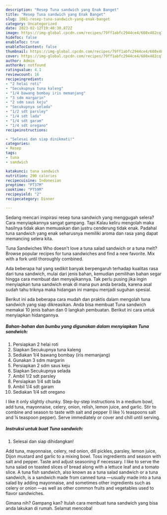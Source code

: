 ```yaml
---
description: "Resep Tuna sandwich yang Enak Banget"
title: "Resep Tuna sandwich yang Enak Banget"
slug: 1081-resep-tuna-sandwich-yang-enak-banget
category: Uncategorized
date: 2023-02-12T19:40:30.872Z
image: https://img-global.cpcdn.com/recipes/79ff1abfc2944ce4/680x482cq70/tuna-sandwich-foto-resep-utama.jpg
hideToc: false
enableToc: true
enableTocContent: false
thumbnail: https://img-global.cpcdn.com/recipes/79ff1abfc2944ce4/680x482cq70/tuna-sandwich-foto-resep-utama.jpg
cover: https://img-global.cpcdn.com/recipes/79ff1abfc2944ce4/680x482cq70/tuna-sandwich-foto-resep-utama.jpg
author: Admin
authorAv: notfound
ratingvalue: 4.1
reviewcount: 16
recipeingredient:
- "2 helai roti"
- "Secukupnya tuna kaleng"
- "1/4 bawang bombay iris memanjang"
- "3 sdm margarin"
- "2 sdm saus keju"
- "Secukupnya selada"
- "1/2 sdt parsley"
- "1/4 sdt lada"
- "1/4 sdt garam"
- "1/4 sdt oregano"
recipeinstructions:

- "Selesai dan siap dinikmati!"
categories:
- Resep
tags:
- tuna
- sandwich

katakunci: tuna sandwich 
nutrition: 290 calories
recipecuisine: Indonesian
preptime: "PT37M"
cooktime: "PT59M"
recipeyield: "2"
recipecategory: Dinner

---
```



Sedang mencari inspirasi resep tuna sandwich yang menggugah selera? Cara menyiapkannya sangat gampang. Tapi Kalau keliru mengolah maka hasilnya tidak akan memuaskan dan justru cenderung tidak enak. Padahal tuna sandwich yang enak seharusnya memiliki aroma dan rasa yang dapat memancing selera kita.


Tuna Sandwiches Who doesn&#39;t love a tuna salad sandwich or a tuna melt? Browse popular recipes for tuna sandwiches and find a new favorite. Mix with a fork until thoroughly combined.

Ada beberapa hal yang sedikit banyak berpengaruh terhadap kualitas rasa dari tuna sandwich, mulai dari jenis bahan, kemudian pemilihan bahan segar hingga cara membuat dan menyajikannya. Tak perlu pusing jika ingin menyiapkan tuna sandwich enak di mana pun anda berada, karena asal sudah tahu triknya maka hidangan ini mampu menjadi suguhan spesial.


Berikut ini ada beberapa cara mudah dan praktis dalam mengolah tuna sandwich yang siap dikreasikan. Anda bisa membuat Tuna sandwich memakai 10 jenis bahan dan 0 langkah pembuatan. Berikut ini cara untuk menyiapkan hidangannya.

<!--inarticleads1-->

##### Bahan-bahan dan bumbu yang digunakan dalam menyiapkan Tuna sandwich:

1. Persiapkan 2 helai roti
1. Siapkan Secukupnya tuna kaleng
1. Sediakan 1/4 bawang bombay (iris memanjang)
1. Gunakan 3 sdm margarin
1. Persiapkan 2 sdm saus keju
1. Siapkan Secukupnya selada
1. Ambil 1/2 sdt parsley
1. Persiapkan 1/4 sdt lada
1. Ambil 1/4 sdt garam
1. Sediakan 1/4 sdt oregano


I like it only slightly chunky. Step-by-step instructions In a medium bowl, add tuna, mayonnaise, celery, onion, relish, lemon juice, and garlic. Stir to combine and season to taste with salt and pepper (I like ½ teaspoons salt and ¼ teaspoon pepper). Serve immediately or cover and chill until serving. 

<!--inarticleads2-->

##### Instruksi untuk buat Tuna sandwich:


1. Selesai dan siap dihidangkan!

Add tuna, mayonnaise, celery, red onion, dill pickles, parsley, lemon juice, Dijon mustard and garlic to a mixing bowl. Toss ingredients and season with salt and pepper. Taste and adjust seasoning if necessary. I like to serve the tuna salad on toasted slices of bread along with a lettuce leaf and a tomato slice. A tuna fish sandwich, also known as a tuna salad sandwich or a tuna sandwich, is a sandwich made from canned tuna —usually made into a tuna salad by adding mayonnaise, and sometimes other ingredients such as celery or onion —as well as other common fruits and vegetables used to flavor sandwiches. 

Gimana nih? Gampang kan? Itulah cara membuat tuna sandwich yang bisa anda lakukan di rumah. Selamat mencoba!
